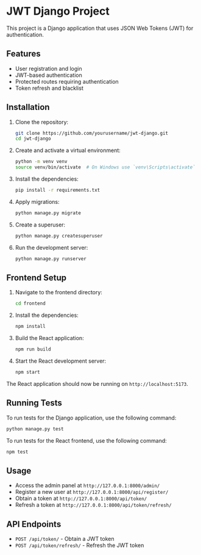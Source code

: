 # JWT Django Project

This project is a Django application that uses JSON Web Tokens (JWT) for authentication.

## Features

- User registration and login
- JWT-based authentication
- Protected routes requiring authentication
- Token refresh and blacklist

## Installation

1. Clone the repository:

    ```bash
    git clone https://github.com/yourusername/jwt-django.git
    cd jwt-django
    ```

2. Create and activate a virtual environment:

    ```bash
    python -m venv venv
    source venv/bin/activate  # On Windows use `venv\Scripts\activate`
    ```

3. Install the dependencies:

    ```bash
    pip install -r requirements.txt
    ```

4. Apply migrations:

    ```bash
    python manage.py migrate
    ```

5. Create a superuser:

    ```bash
    python manage.py createsuperuser
    ```

6. Run the development server:

    ```bash
    python manage.py runserver
    ```

## Frontend Setup

1. Navigate to the frontend directory:

    ```bash
    cd frontend
    ```

2. Install the dependencies:

    ```bash
    npm install
    ```

3. Build the React application:

    ```bash
    npm run build
    ```

4. Start the React development server:

    ```bash
    npm start
    ```

The React application should now be running on `http://localhost:5173`.

## Running Tests

To run tests for the Django application, use the following command:

```bash
python manage.py test
```

To run tests for the React frontend, use the following command:

```bash
npm test
```

## Usage

- Access the admin panel at `http://127.0.0.1:8000/admin/`
- Register a new user at `http://127.0.0.1:8000/api/register/`
- Obtain a token at `http://127.0.0.1:8000/api/token/`
- Refresh a token at `http://127.0.0.1:8000/api/token/refresh/`

## API Endpoints

- `POST /api/token/` - Obtain a JWT token
- `POST /api/token/refresh/` - Refresh the JWT token
